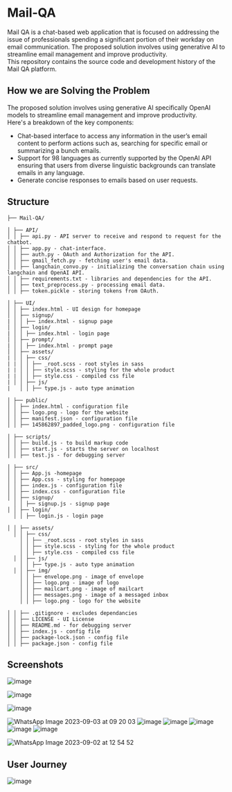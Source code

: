 # Mail-QA
Mail QA is a chat-based web application that is focused on addressing the issue of professionals spending a significant portion of their workday on email communication. 
The proposed solution involves using generative AI to streamline email management and improve productivity.<br>
This repository contains the source code and development history of the Mail QA platform.

## How we are Solving the Problem
The proposed solution involves using generative AI specifically OpenAI models to streamline email management
and improve productivity.<br>
Here's a breakdown of the key components:
- Chat-based interface to access any information in the user’s email content to perform actions such as, searching for specific email or summarizing a bunch emails.
- Support for 98 languages as currently supported by the OpenAI API ensuring that users from diverse linguistic backgrounds can translate emails in any language.
- Generate concise responses to emails based on user requests.


## Structure
```
├── Mail-QA/

│ ├── API/
│ │ ├── api.py - API server to receive and respond to request for the chatbot.
│ │ ├── app.py - chat-interface.
│ │ ├── auth.py - OAuth and Authorization for the API.
│ │ ├── gmail_fetch.py - fetching user's email data.
│ │ ├── langchain_convo.py - initializing the conversation chain using langchain and OpenAI API.
│ │ ├── requirements.txt - libraries and dependencies for the API.
│ │ ├── text_preprocess.py - processing email data.
│ │ ├── token.pickle - storing tokens from OAuth.

│ ├── UI/
│ │ ├── index.html - UI design for homepage
│ │ ├── signup/
| │ │ ├── index.html - signup page
│ │ ├── login/
| │ │ ├── index.html - login page
│ │ ├── prompt/
| │ │ ├── index.html - prompt page
│ │ ├── assets/
| │ │ ├── css/
| | │ │ ├── _root.scss - root styles in sass
| | │ │ ├── style.scss - styling for the whole product
| | │ │ ├── style.css - compiled css file
| │ │ ├── js/
|   │ │ ├── type.js - auto type animation

│ ├── public/
│ │ ├── index.html - configuration file
│ │ ├── logo.png - logo for the website
│ │ ├── manifest.json - configuration file
│ │ ├── 145862897_padded_logo.png - configuration file

│ ├── scripts/
│ │ ├── build.js - to build markup code
│ │ ├── start.js - starts the server on localhost
│ │ ├── test.js - for debugging server

│ ├── src/
│ │ ├── App.js -homepage
│ │ ├── App.css - styling for homepage
│ │ ├── index.js - configuration file
│ │ ├── index.css - configuration file
│ │ ├── signup/
  │ │ ├── signup.js - signup page
│ │ ├── login/
  │ │ ├── login.js - login page

│ │ ├── assets/
  │ │ ├── css/
    │ │ ├── _root.scss - root styles in sass
    │ │ ├── style.scss - styling for the whole product
    │ │ ├── style.css - compiled css file
  │ │ ├── js/
    │ │ ├── type.js - auto type animation
  │ │ ├── img/
    │ │ ├── envelope.png - image of envelope
    │ │ ├── logo.png - image of logo
    │ │ ├── mailcart.png - image of mailcart
    │ │ ├── messages.png - image of a messaged inbox
    │ │ ├── logo.png - logo for the website

│ │ ├── .gitignore - excludes dependancies
│ │ ├── LICENSE - UI License
│ │ ├── README.md - for debugging server
│ │ ├── index.js - config file
│ │ ├── package-lock.json - config file
│ │ ├── package.json - config file
```

## Screenshots
![image](https://github.com/KevKibe/Mail-QA/assets/86055894/1b1fa4d2-4eff-4fdc-9568-0f583d1bf22b)

![image](https://github.com/KevKibe/Mail-QA/assets/86055894/34ec481e-e552-4f7b-9181-a3a837ca2358)

![image](https://github.com/KevKibe/Mail-QA/assets/86055894/9a4e6f62-a7d9-4ea2-a22d-f13d9ba55857)

![WhatsApp Image 2023-09-03 at 09 20 03](https://github.com/KevKibe/Mail-QA/assets/86055894/1e468c53-eed8-4b34-989d-201dacc64645)
![image](https://github.com/KevKibe/Mail-QA/assets/86055894/2c3f843d-48db-4d03-8369-15ac1b712a93)
![image](https://github.com/KevKibe/Mail-QA/assets/86055894/43453072-e632-49c9-89ab-a9e3fbe0e7e2)
![image](https://github.com/KevKibe/Mail-QA/assets/86055894/0a85408f-6740-4f96-89b8-93be2bb90265)
![image](https://github.com/KevKibe/Mail-QA/assets/86055894/122c7a67-72b0-4269-ab18-480041751c8a)
![image](https://github.com/KevKibe/Mail-QA/assets/86055894/cee5ac9d-480e-4e27-b3ee-18100a0916aa)






![WhatsApp Image 2023-09-02 at 12 54 52](https://github.com/KevKibe/Mail-QA/assets/86055894/5c6d1c51-d726-464d-917b-d01c31760091)

## User Journey
![image](https://github.com/KevKibe/Mail-QA/assets/86055894/dc39adba-d6b2-4885-b26b-a5a16f66aaf8)

